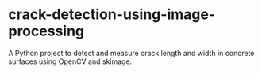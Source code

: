 # crack-detection-using-image-processing
A Python project to detect and measure crack length and width in concrete surfaces using OpenCV and skimage.
